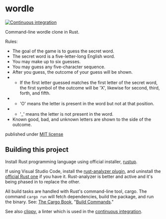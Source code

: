 # wordle

[![Continuous integration](https://github.com/jackwillis/wordle/actions/workflows/rust.yml/badge.svg)](https://github.com/jackwillis/wordle/actions/workflows/rust.yml)

Command-line wordle clone in Rust.

Rules:
* The goal of the game is to guess the secret word.
* The secret word is a five-letter-long English word.
* You may make up to six guesses.
* You may guess any five-character sequence.
* After you guess, the outcome of your guess will be shown.  
* * If the first letter guessed matches the first letter of the secret word, the first symbol of the outcome will be 'X', likewise for second, third, forth, and fifth.
* * 'O' means the letter is present in the word but not at that position.
* * '_' means the letter is not present in the word.
* Known good, bad, and unknown letters are shown to the side of the outcome.

published under [MIT license](LICENSE)

## Building this project

Install Rust programming language using official installer, [rustup](https://rustup.rs/).

If using Visual Studio Code, install the
[rust-analyzer plugin](https://marketplace.visualstudio.com/items?itemName=matklad.rust-analyzer),
and uninstall the [official Rust one](https://marketplace.visualstudio.com/items?itemName=rust-lang.rust) if you have it.
Rust-analyzer is better and active and it's being phased in to replace the other.

All build tasks are handled with Rust's command-line tool, cargo.
The command `cargo run` will fetch dependencies, build the package, and run the binary.
See: [The Cargo Book](https://doc.rust-lang.org/cargo/index.html),
"[Build Commands](https://doc.rust-lang.org/cargo/commands/build-commands.html)." 

See also [clippy](https://github.com/rust-lang/rust-clippy),
a linter which is used in the
[continuous integration](https://github.com/jackwillis/wordle/actions/workflows/rust.yml).
